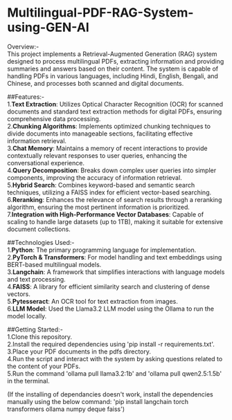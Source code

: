 # Multilingual-PDF-RAG-System-using-GEN-AI  

Overview:-  
This project implements a Retrieval-Augmented Generation (RAG) system designed to process multilingual PDFs, extracting information and providing summaries and answers based on their content. The system is capable of handling PDFs in various languages, including Hindi, English, Bengali, and Chinese, and processes both scanned and digital documents.  

##Features:-  
1.**Text Extraction**: Utilizes Optical Character Recognition (OCR) for scanned documents and standard text extraction methods for digital PDFs, ensuring comprehensive data processing.  
2.**Chunking Algorithms**: Implements optimized chunking techniques to divide documents into manageable sections, facilitating effective information retrieval.  
3.**Chat Memory**: Maintains a memory of recent interactions to provide contextually relevant responses to user queries, enhancing the conversational experience.  
4.**Query Decomposition**: Breaks down complex user queries into simpler components, improving the accuracy of information retrieval.  
5.**Hybrid Search**: Combines keyword-based and semantic search techniques, utilizing a FAISS index for efficient vector-based searching.  
6.**Reranking**: Enhances the relevance of search results through a reranking algorithm, ensuring the most pertinent information is prioritized.  
7.**Integration with High-Performance Vector Databases**: Capable of scaling to handle large datasets (up to 1TB), making it suitable for extensive document collections.  

##Technologies Used:-  
1.**Python**: The primary programming language for implementation.  
2.**PyTorch & Transformers**: For model handling and text embeddings using BERT-based multilingual models.  
3.**Langchain**: A framework that simplifies interactions with language models and text processing.  
4.**FAISS**: A library for efficient similarity search and clustering of dense vectors.  
5.**Pytesseract**: An OCR tool for text extraction from images.  
6.**LLM Model**: Used the Llama3.2 LLM model using the Ollama to run the model locally.  

##Getting Started:-  
1.Clone this repository.  
2.Install the required dependencies using 'pip install -r requirements.txt'.  
3.Place your PDF documents in the pdfs directory.  
4.Run the script and interact with the system by asking questions related to the content of your PDFs.  
5.Run the command 'ollama pull llama3.2:1b' and 'ollama pull qwen2.5:1.5b' in the terminal.  

(If the installing of dependancies doesn't work, install the dependencies manually using the below command:
  'pip install langchain torch transformers ollama numpy deque faiss')
